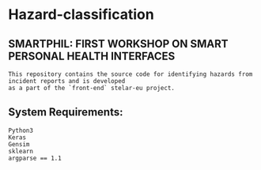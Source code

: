# Hazard-classification

## SMARTPHIL: FIRST WORKSHOP ON SMART PERSONAL HEALTH INTERFACES
```
This repository contains the source code for identifying hazards from incident reports and is developed
as a part of the `front-end` stelar-eu project. 
```
## System Requirements: 
``` 
Python3
Keras
Gensim
sklearn
argparse == 1.1
```
